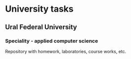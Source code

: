 # University tasks
## Ural Federal University
### Speciality - applied computer science

Repository with homework, laboratories, course works, etc.
